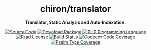 <h1 align="center">chiron/translator</h1>

<p align="center">
    <strong>Translator, Static Analysis and Auto-Indexation.</strong>
</p>

<p align="center">
    <a href="https://github.com/ncou/translator"><img src="https://img.shields.io/badge/source-chiron/translator-blue.svg?style=flat-square" alt="Source Code"></a>
    <a href="https://packagist.org/packages/chiron/translator"><img src="https://img.shields.io/packagist/v/chiron/translator.svg?style=flat-square&label=release" alt="Download Package"></a>
    <a href="https://php.net"><img src="https://img.shields.io/packagist/php-v/chiron/translator.svg?style=flat-square&colorB=%238892BF" alt="PHP Programming Language"></a>
    <a href="https://github.com/ncou/translator/blob/main/LICENSE"><img src="https://img.shields.io/packagist/l/chiron/translator.svg?style=flat-square&colorB=darkcyan" alt="Read License"></a>
    <a href="https://github.com/ncou/translator/actions/workflows/continuous-integration.yml"><img src="https://img.shields.io/github/workflow/status/ncou/translator/build/main?style=flat-square&logo=github" alt="Build Status"></a>
    <a href="https://codecov.io/gh/ncou/translator"><img src="https://img.shields.io/codecov/c/gh/ncou/translator?label=codecov&logo=codecov&style=flat-square" alt="Codecov Code Coverage"></a>
    <a href="https://shepherd.dev/github/ncou/translator"><img src="https://img.shields.io/endpoint?style=flat-square&url=https%3A%2F%2Fshepherd.dev%2Fgithub%2Framsey%2Fdevtools-lib%2Fcoverage" alt="Psalm Type Coverage"></a>
</p>
